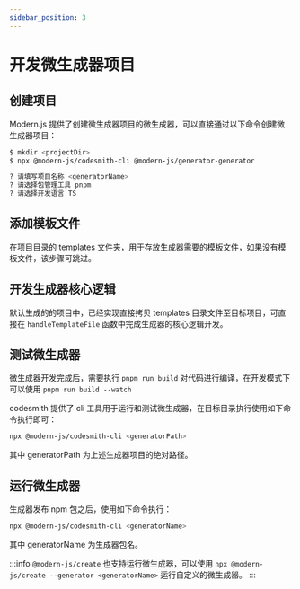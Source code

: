 ```yaml
---
sidebar_position: 3
---
```


# 开发微生成器项目

## 创建项目

Modern.js 提供了创建微生成器项目的微生成器，可以直接通过以下命令创建微生成器项目：

```bash
$ mkdir <projectDir>
$ npx @modern-js/codesmith-cli @modern-js/generator-generator

? 请填写项目名称 <generatorName>
? 请选择包管理工具 pnpm
? 请选择开发语言 TS
```

## 添加模板文件

在项目目录的 templates 文件夹，用于存放生成器需要的模板文件，如果没有模板文件，该步骤可跳过。

## 开发生成器核心逻辑

默认生成的的项目中，已经实现直接拷贝 templates 目录文件至目标项目，可直接在 `handleTemplateFile` 函数中完成生成器的核心逻辑开发。

## 测试微生成器

微生成器开发完成后，需要执行 `pnpm run build` 对代码进行编译，在开发模式下可以使用 `pnpm run build --watch`

codesmith 提供了 cli 工具用于运行和测试微生成器，在目标目录执行使用如下命令执行即可：

```bash
npx @modern-js/codesmith-cli <generatorPath>
```

其中 generatorPath 为上述生成器项目的绝对路径。

## 运行微生成器

生成器发布 npm 包之后，使用如下命令执行：

```bash
npx @modern-js/codesmith-cli <generatorName>
```

其中 generatorName 为生成器包名。

:::info
`@modern-js/create` 也支持运行微生成器，可以使用 `npx @modern-js/create --generator <generatorName>` 运行自定义的微生成器。
:::
